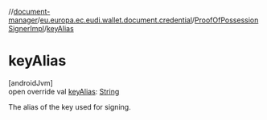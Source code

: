 //[document-manager](../../../index.md)/[eu.europa.ec.eudi.wallet.document.credential](../index.md)/[ProofOfPossessionSignerImpl](index.md)/[keyAlias](key-alias.md)

# keyAlias

[androidJvm]\
open override val [keyAlias](key-alias.md): [String](https://kotlinlang.org/api/latest/jvm/stdlib/kotlin-stdlib/kotlin/-string/index.html)

The alias of the key used for signing.
